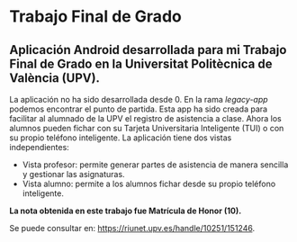 ﻿# Trabajo Final de Grado

## Aplicación Android desarrollada para mi Trabajo Final de Grado en la Universitat Politècnica de València (UPV).

La aplicación no ha sido desarrollada desde 0. En la rama _legacy-app_ podemos encontrar el punto de 
partida. Esta app ha sido creada para facilitar al alumnado de la UPV el registro de asistencia a 
clase. Ahora los alumnos pueden fichar con su Tarjeta Universitaria Inteligente (TUI) o con su propio
teléfono inteligente. La aplicación tiene dos vistas independientes:
- Vista profesor: permite generar partes de asistencia de manera sencilla y gestionar las asignaturas.
- Vista alumno: permite a los alumnos fichar desde su propio teléfono inteligente. 

**La nota obtenida en este trabajo fue Matrícula de Honor (10).**

Se puede consultar en: https://riunet.upv.es/handle/10251/151246.
